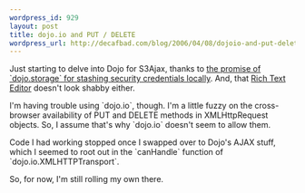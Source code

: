 ```yaml
--- 
wordpress_id: 929
layout: post
title: dojo.io and PUT / DELETE
wordpress_url: http://decafbad.com/blog/2006/04/08/dojoio-and-put-delete
---
```

 <p>Just starting to delve into Dojo for S3Ajax, thanks to <a href="http://decafbad.com/blog/2006/04/06/private-client-side-cookies-for-ajax#comment-9602">the promise of `dojo.storage` for stashing security credentials locally</a>.  And, that <a href="http://dojotoolkit.org/docs/rich_text.html">Rich Text Editor</a> doesn't look shabby either.</p>
 <p>I'm having trouble using `dojo.io`, though.  I'm a little fuzzy on the cross-browser availability of PUT and DELETE methods in XMLHttpRequest objects.  So, I assume that's why `dojo.io` doesn't seem to allow them.</p>
 <p>Code I had working stopped once I swapped over to Dojo's AJAX stuff, which I seemed to root out in the `canHandle` function of `dojo.io.XMLHTTPTransport`.</p>
 <p>So, for now, I'm still rolling my own there.</p>
